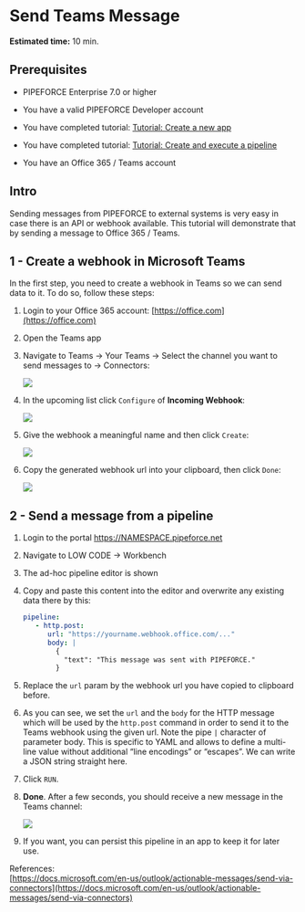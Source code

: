 # Send Teams Message

**Estimated time:** 10 min.

## Prerequisites

*   PIPEFORCE Enterprise 7.0 or higher
    
*   You have a valid PIPEFORCE Developer account
    
*   You have completed tutorial: [Tutorial: Create a new app](https://logabit.atlassian.net/wiki/spaces/DEVEX/pages/2151284934/Tutorial%3A+Create+a+new+app)
    
*   You have completed tutorial: [Tutorial: Create and execute a pipeline](https://logabit.atlassian.net/wiki/spaces/DEVEX/pages/2151285094/Tutorial%3A+Create+and+execute+a+pipeline)
    
*   You have an Office 365 / Teams account
    

## Intro

Sending messages from PIPEFORCE to external systems is very easy in case there is an API or webhook available. This tutorial will demonstrate that by sending a message to Office 365 / Teams.

## 1 - Create a webhook in Microsoft Teams

In the first step, you need to create a webhook in Teams so we can send data to it. To do so, follow these steps:

1.  Login to your Office 365 account: [https://office.com](https://office.com)
    
2.  Open the Teams app
    
3.  Navigate to Teams → Your Teams → Select the channel you want to send messages to → Connectors:  
    
    ![](https://logabit.atlassian.net/wiki/download/attachments/2151285568/grafik-20210727-092443.png?api=v2)
    
4.  In the upcoming list click `Configure` of **Incoming Webhook**:  
    
    ![](https://logabit.atlassian.net/wiki/download/attachments/2151285568/grafik-20210727-092742.png?api=v2)
    
5.  Give the webhook a meaningful name and then click `Create`:  
    
    ![](https://logabit.atlassian.net/wiki/download/attachments/2151285568/grafik-20210727-092945.png?api=v2)
    
6.  Copy the generated webhook url into your clipboard, then click `Done`:  
    
    ![](https://logabit.atlassian.net/wiki/download/attachments/2151285568/grafik-20210727-093159.png?api=v2)

## 2 - Send a message from a pipeline

1.  Login to the portal https://NAMESPACE.pipeforce.net
    
2.  Navigate to LOW CODE → Workbench
    
3.  The ad-hoc pipeline editor is shown
    
4.  Copy and paste this content into the editor and overwrite any existing data there by this:  
    
    ```yaml
    pipeline:
       - http.post:
          url: "https://yourname.webhook.office.com/..."
          body: |
            {
              "text": "This message was sent with PIPEFORCE."
            }
    ```
    
5.  Replace the `url` param by the webhook url you have copied to clipboard before.
    
6.  As you can see, we set the `url` and the `body` for the HTTP message which will be used by the `http.post` command in order to send it to the Teams webhook using the given url. Note the pipe `|` character of parameter body. This is specific to YAML and allows to define a multi-line value without additional “line encodings” or “escapes”. We can write a JSON string straight here.
    
7.  Click `RUN`.
    
8.  **Done**. After a few seconds, you should receive a new message in the Teams channel:  
    
    ![](https://logabit.atlassian.net/wiki/download/attachments/2151285568/grafik-20210727-123350.png?api=v2)
9.  If you want, you can persist this pipeline in an app to keep it for later use.
    

References:  
[https://docs.microsoft.com/en-us/outlook/actionable-messages/send-via-connectors](https://docs.microsoft.com/en-us/outlook/actionable-messages/send-via-connectors)